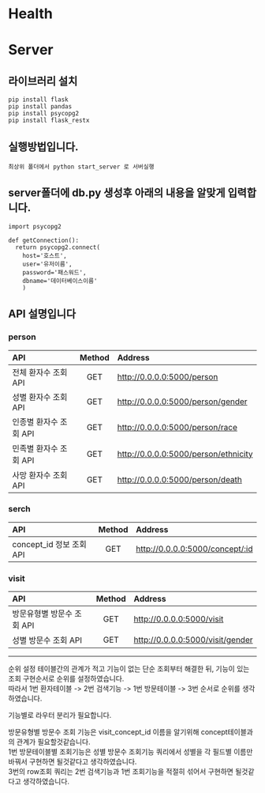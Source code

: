 # Health

# Server

## 라이브러리 설치

```
pip install flask
pip install pandas
pip install psycopg2
pip install flask_restx
```

## 실행방법입니다.
`최상위 폴더에서 python start_server 로 서버실행 `

## server폴더에 db.py 생성후 아래의 내용을 알맞게 입력합니다.
```
import psycopg2

def getConnection():
  return psycopg2.connect(
    host='호스트',
    user='유저이름',
    password='패스워드',
    dbname='데이터베이스이름'
    )
```

## API 설명입니다

### person
API | Method | Address
:-----|:------:|:------|
전체 환자수 조회 API | GET | http://0.0.0.0:5000/person |
성별 환자수 조회 API | GET | http://0.0.0.0:5000/person/gender |
인종별 환자수 조회 API | GET | http://0.0.0.0:5000/person/race |
민족별 환자수 조회 API | GET | http://0.0.0.0:5000/person/ethnicity |
사망 환자수 조회 API | GET | http://0.0.0.0:5000/person/death |


### serch
API | Method | Address
:-----|:------:|:------|
concept_id 정보 조회 API | GET | http://0.0.0.0:5000/concept/:id |

### visit
API | Method | Address
:-----|:------:|:------|
방문유형별 방문수 조회 API | GET | http://0.0.0.0:5000/visit |
성별 방문수 조회 API | GET | http://0.0.0.0:5000/visit/gender |

---------

순위 설정
테이블간의 관계가 적고 기능이 없는 단순 조회부터 해결한 뒤, 기능이 있는 조회 구현순서로 순위를 설정하였습니다.  
따라서 1번 환자테이블 -> 2번 검색기능 -> 1번 방문테이블 -> 3번 순서로 순위를 생각하였습니다. 

기능별로 라우터 분리가 필요합니다.

방문유형별 방문수 조회 기능은 visit_concept_id 이름을 알기위해 concept테이블과의 관계가 필요할것같습니다.  
1번 방문테이블별 조회기능은 성별 방문수 조회기능 쿼리에서 성별을 각 필드별 이름만 바꿔서 구현하면 될것같다고 생각하였습니다.  
3번의 row조회 쿼리는 2번 검색기능과 1번 조회기능을 적절히 섞어서 구현하면 될것같다고 생각하였습니다.






